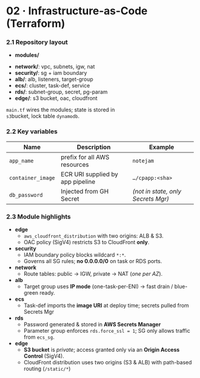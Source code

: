 # 02 · Infrastructure-as-Code (Terraform)

### 2.1  Repository layout
* **modules/**
- **network/**: vpc, subnets, igw, nat
- **security/**: sg + iam boundary
- **alb/**: alb, listeners, target-group
- **ecs/**: cluster, task-def, service
- **rds/**: subnet-group, secret, pg-param
- **edge/**: s3 bucket, oac, cloudfront

`main.tf` wires the modules; state is stored in  
`s3`bucket, lock table `dynamodb`.

### 2.2  Key variables
| Name | Description | Example |
| ---- | ----------- | ------- |
| `app_name` | prefix for all AWS resources | `notejam` |
| `container_image` | ECR URI supplied by app pipeline | `…/cpapp:<sha>` |
| `db_password` | Injected from GH Secret | *(not in state, only Secrets Mgr)* |

### 2.3  Module highlights  
* **edge**  
  * `aws_cloudfront_distribution` with two origins: ALB & S3.  
  * OAC policy (SigV4) restricts S3 to CloudFront **only**.  
* **security**  
  * IAM boundary policy blocks wildcard `*:*`.
  * Governs all SG rules; **no 0.0.0.0/0** on task or RDS ports.
* **network**  
  * Route tables: public → IGW, private → NAT (*one per AZ*). 
* **alb**
  * Target group uses **IP mode** (one-task-per-ENI) → fast drain / blue-green ready. 
* **ecs**
  * Task-def imports the **image URI** at deploy time; secrets pulled from Secrets Mgr
* **rds** 
  * Password generated & stored in **AWS Secrets Manager**
  *  Parameter group enforces `rds.force_ssl = 1`; SG only allows traffic from `ecs_sg`.
* **edge**
  * **S3 bucket** is *private*; access granted only via an **Origin Access Control** (SigV4).
  * CloudFront distribution uses two origins (S3 & ALB) with path-based routing (`/static/*`)